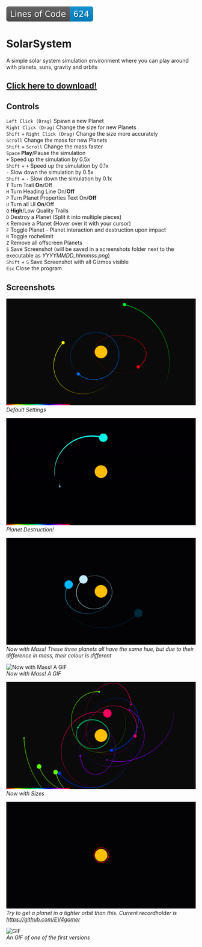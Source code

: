 \
![Lines of Code](https://raw.githubusercontent.com/TechnicJelle/SolarSystem/badges/badgelines.svg)
# SolarSystem
A simple solar system simulation environment where you can play around with planets, suns, gravity and orbits

## [Click here to download!](../../releases/latest)


## Controls
`Left Click (Drag)` Spawn a new Planet\
`Right Click (Drag)` Change the size for new Planets\
`Shift` + `Right Click (Drag)` Change the size more accurately\
`Scroll` Change the mass for new Planets\
`Shift` + `Scroll` Change the mass faster\
`Space` **Play**/Pause the simulation\
`+` Speed up the simulation by 0.5x\
`Shift` + `+` Speed up the simulation by 0.1x\
`-` Slow down the simulation by 0.5x\
`Shift` + `-` Slow down the simulation by 0.1x\
`T` Turn Trail **On**/Off\
`H` Turn Heading Line On/**Off**\
`P` Turn Planet Properties Text On/**Off**\
`U` Turn all UI **On**/Off\
`Q` **High**/Low Quality Trails\
`D` Destroy a Planet (Split it into multiple pieces)\
`X` Remove a Planet (Hover over it with your cursor)\
`F` Toggle Planet - Planet interaction and destruction upon impact\
`R` Toggle rochelimit\
`Z` Remove all offscreen Planets\
`S` Save Screenshot (will be saved in a screenshots folder next to the executable as *YYYYMMDD_hhmmss.png*)\
`Shift` + `S` Save Screenshot with all Gizmos visible\
`Esc` Close the program

## Screenshots
![Default Settings](/.github/images/pc_def.png "Default Settings")\
*Default Settings*

![GIF](/.github/images/pc_anim3-destruction.gif "GIF")\
*Planet Destruction!*

![Now with Mass! A screenshot](/.github/images/pc_samehue.png "Now with Mass! A screenshot")\
*Now with Mass! These three planets all have the same hue, but due to their difference in mass, their colour is different*


![Now with Mass! A GIF](/.github/images/pc_anim2-mass.gif "Now with Mass! A GIF")\
*Now with Mass! A GIF*


![Now with Sizes!](/.github/images/pc_newsize.png "Now with Sizes")\
*Now with Sizes*


![Challenge!](/.github/images/pc_challenge.png "Challenge")\
*Try to get a planet in a tighter orbit than this. Current recordholder is https://github.com/EV4gamer*


![GIF](/.github/images/pc_anim1-classic.gif "GIF")\
*An GIF of one of the first versions*
